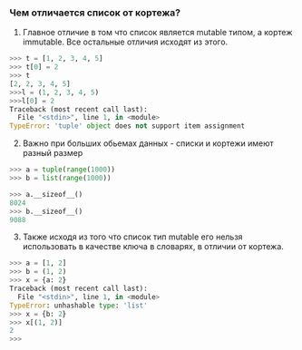 ### Чем отличается список от кортежа?

1) Главное отличие в том что список является mutable типом, а кортеж immutable. Все остальные отличия исходят из этого.

```python
>>> t = [1, 2, 3, 4, 5]
>>> t[0] = 2
>>> t
[2, 2, 3, 4, 5]
>>>l = (1, 2, 3, 4, 5)
>>>l[0] = 2
Traceback (most recent call last):
  File "<stdin>", line 1, in <module>
TypeError: 'tuple' object does not support item assignment

```
2) Важно при больших обьемах данных - списки и кортежи имеют разный размер
```python
>>> a = tuple(range(1000))
>>> b = list(range(1000))

>>> a.__sizeof__()
8024
>>> b.__sizeof__()
9088
```

3) Также исходя из того что список тип mutable его нельзя использовать в качестве ключа в словарях, в отличии от кортежа.
```python
>>> a = [1, 2]
>>> b = (1, 2)
>>> x = {a: 2}
Traceback (most recent call last):
  File "<stdin>", line 1, in <module>
TypeError: unhashable type: 'list'
>>> x = {b: 2}
>>> x[(1, 2)]
2
>>> 

```

